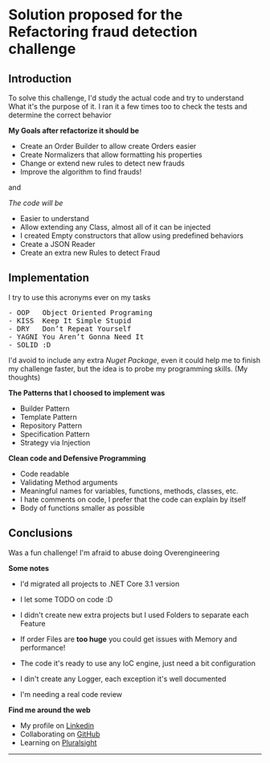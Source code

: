 ﻿# Solution proposed for the Refactoring fraud detection challenge

## Introduction

To solve this challenge, I'd study the actual code and try to understand What it's the purpose of it. 
I ran it a few times too to check the tests and determine the correct behavior

**My Goals after refactorize it should be**
- Create an Order Builder to allow create Orders easier
- Create Normalizers that allow formatting his properties
- Change or extend new rules to detect new frauds
- Improve the algorithm to find frauds!

and

*The code will be*
- Easier to understand
- Allow extending any Class, almost all of it can be injected
- I created Empty constructors that allow using predefined behaviors
- Create a JSON Reader
- Create an extra new Rules to detect Fraud

## Implementation

I try to use this acronyms ever on my tasks
<pre>
- OOP   Object Oriented Programing
- KISS  Keep It Simple Stupid
- DRY   Don’t Repeat Yourself
- YAGNI You Aren’t Gonna Need It
- SOLID :D
</pre>

I'd avoid to include any extra *Nuget Package*, even it could help me to finish my challenge faster, but the idea is to probe my programming skills. (My thoughts)

**The Patterns that I choosed to implement was**
- Builder Pattern
- Template Pattern
- Repository Pattern
- Specification Pattern
- Strategy via Injection

**Clean code and Defensive Programming**
- Code readable
- Validating Method arguments
- Meaningful names for variables, functions, methods, classes, etc.
- I hate comments on code, I prefer that the code can explain by itself
- Body of functions smaller as possible

## Conclusions

Was a fun challenge! I'm afraid to abuse doing Overengineering

**Some notes**
- I'd migrated all projects to .NET Core 3.1 version
- I let some TODO on code :D
- I didn't create new extra projects but I used Folders to separate each Feature
- If order Files are **too huge** you could get issues with Memory and performance!
- The code it's ready to use any IoC engine, just need a bit configuration
- I din't create any Logger, each exception it's well documented

- I'm needing a real code review

**Find me around the web**

* My profile on [Linkedin](https://www.linkedin.com/in/patocl/?locale=en_US)
* Collaborating on [GitHub](https://github.com/patocl)
* Learning on [Pluralsight](https://app.pluralsight.com/profile/patocl) 
***